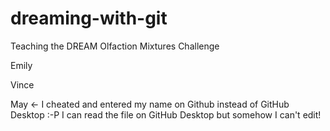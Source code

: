 # dreaming-with-git
Teaching the DREAM Olfaction Mixtures Challenge

Emily

Vince

May <- I cheated and entered my name on Github instead of GitHub Desktop :-P I can read the file on GitHub Desktop but somehow I can't edit!
